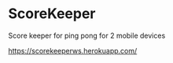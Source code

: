 # ScoreKeeper
Score keeper for ping pong for 2 mobile devices

https://scorekeeperws.herokuapp.com/
